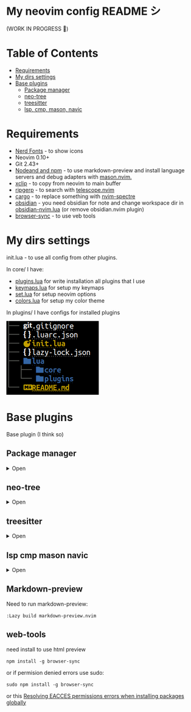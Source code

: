 # My neovim config README シ 

(WORK IN PROGRESS 👀)

# Table of Contents

- [Requirements](#Requirements)
- [My dirs settings](#My-dirs-settings)
- [Base plugins](#Base-plugins)
    - [Package manager](#Package-manager)
    - [neo-tree](#neo-tree)
    - [treesitter](#treesitter)
    - [lsp, cmp, mason, navic](#lsp-cmp-mason-navic)

# Requirements

- [Nerd Fonts](https://www.nerdfonts.com/font-downloads) - to show icons
- Neovim 0.10+
- Git 2.43+
- [Nodeand and npm](https://timeweb.cloud/tutorials/nodejs/kak-ustanovit-node-js-v-ubuntu-22-04) - to use markdown-preview and install language servers and debug adapters with [mason.nvim.](https://github.com/williamboman/mason.nvim)
- [xclip](https://linuxconfig.org/how-to-use-xclip-on-linux) - to copy from neovim to main buffer
- [ripgerp](https://github.com/BurntSushi/ripgrep) - to search with [telescope.nvim](https://github.com/nvim-telescope/telescope.nvim)
- [cargo](https://github.com/rust-lang/cargo) - to replace something with [nvim-spectre](https://github.com/nvim-pack/nvim-spectre)
- [obsidian](https://help.obsidian.md/Getting+started/Download+and+install+Obsidian) - you need obsidian for note and change workspace dir in [obsidian-nvim.lua](https://github.com/aragami3070/nvim/blob/master/lua/plugins/obsidian-nvim.lua) (or remove obsidian.nvim plugin)
- [browser-sync](#web-tools) - to use veb tools

# My dirs settings

init.lua - to use all config from other plugins. 

In core/ I have:
- [plugins.lua](https://github.com/aragami3070/nvim/blob/master/lua/core/plugins.lua) for write installation all plugins that I use
- [keymaps.lua](https://github.com/aragami3070/nvim/blob/master/lua/core/keymaps.lua) for setup my keymaps
- [set.lua](https://github.com/aragami3070/nvim/blob/master/lua/core/set.lua) for setup neovim options
- [colors.lua](https://github.com/aragami3070/nvim/blob/master/lua/core/colors.lua) for setup my color theme

In plugins/ I have configs for installed plugins

<img src="forREADME/image/dirsSettings.png"/>

# Base plugins

Base plugin (I think so)

## Package manager

<details>
  <summary>Open</summary>

<strong>lua/core/plugins.lua:</strong>

```Lua
-- Bootstrap lazy.nvim
local lazypath = vim.fn.stdpath("data") .. "/lazy/lazy.nvim"
if not (vim.uv or vim.loop).fs_stat(lazypath) then
  local lazyrepo = "https://github.com/folke/lazy.nvim.git"
  local out = vim.fn.system({ "git", "clone", "--filter=blob:none", "--branch=stable", lazyrepo, lazypath })
  if vim.v.shell_error ~= 0 then
    vim.api.nvim_echo({
      { "Failed to clone lazy.nvim:\n", "ErrorMsg" },
      { out, "WarningMsg" },
      { "\nPress any key to exit..." },
    }, true, {})
    vim.fn.getchar()
    os.exit(1)
  end
end
vim.opt.rtp:prepend(lazypath)

-- Make sure to setup `mapleader` and `maplocalleader` before
-- loading lazy.nvim so that mappings are correct.
-- This is also a good place to setup other settings (vim.opt)
vim.g.mapleader = " "
vim.g.maplocalleader = "\\"

-- Setup lazy.nvim
require("lazy").setup({
    spec = {
        -- installation your plugins
    },
    checker = { enabled = true },
})
```

<strong>init.lua</strong>

```Lua
require('core.plugins')
```

</details>

## neo-tree

<details>
  <summary>Open</summary>

<strong>lua/core/plugins.lua:</strong>

```Lua
    -- File explorer
    {
        "nvim-neo-tree/neo-tree.nvim",
        branch = "v3.x",
        dependencies = {
            "nvim-lua/plenary.nvim",
            "nvim-tree/nvim-web-devicons", -- not strictly required, but recommended
            "MunifTanjim/nui.nvim",-- "3rd/image.nvim", -- Optional image support in preview window: See `# Preview Mode` for more information
        }
    }
```

<strong>lua/plugins/neo-tree.lua</strong>

```Lua
vim.fn.sign_define("DiagnosticSignError",
{text = " ", texthl = "DiagnosticSignError"})
vim.fn.sign_define("DiagnosticSignWarn",
{text = " ", texthl = "DiagnosticSignWarn"})
vim.fn.sign_define("DiagnosticSignInfo",
{text = " ", texthl = "DiagnosticSignInfo"})
vim.fn.sign_define("DiagnosticSignHint",
{text = "󰌵", texthl = "DiagnosticSignHint"})

require("neo-tree").setup({
    position = "right",
    filesystem = {
        filtered_items = {
            visible = true, -- This is what you want: If you set this to `true`, all "hide" just mean "dimmed out"
            hide_dotfiles = false,
            hide_gitignored = true,
        },
    }
})
```

<strong>init.lua</strong>

```Lua
require('plugins.neo-tree')
```

<strong>lua/core/keymaps.lua</strong>

```lua
-- NOTE: Added neo-tree short cut
vim.keymap.set("n", "<space>f", ":Neotree right<CR>", {desc = "Open Neotree Window"})
vim.keymap.set("n", "<space>r", ":Neotree close<CR>", {desc = "Close Neotree Window"})
vim.keymap.set("n", "<space>gs", ":Neotree git_status<CR>", {desc = "Open Neotree git_status Window"})
```

|    Vim Mode    |         Keymaps        |Description                                         |
| :------------: | :--------------------: | :------------------------------------------------: |
|     Normal     | '\<space>' + 'f'       | Open Neotree Window                                |
|     Normal     | '\<space>' + 'r'       | Close Neotree Window                               |
|     Normal     | '\<space>' + 'g' + 's' | Open Neotree git status Window                     |

</details>

## treesitter

<details>
  <summary>Open</summary>

<strong>lua/core/plugins.lua</strong>

```lua
    -- Syntax highlighting
    {
        'nvim-treesitter/nvim-treesitter',
        build = ':TSUpdate'
    },

```

<strong>lua/plugins/treesitter.lua</strong>

```lua
require "nvim-treesitter.configs".setup {
    ensure_installed = {
        'cpp', 'c_sharp', 'kotlin',
        'svelte', 'lua', 'python',
        "markdown", "typst", "asm",
        "html", "css", "javascript",
        "typescript", "dockerfile",
        "bash", "json5", "cmake",
        "bibtex",},--, 'latex' },
    sync_install = false,
    highlight = {
        enable = true,
        -- HACK: latex work
        -- disable = { "latex", "markdown", "cls" },
        additional_vim_regex_highlighting = { "latex", "markdown", "cls" }
    },
    indent = { enable = true },
    auto_install = true,
    -- HACK: latex work
    ignore_install = { "latex"}, -- List of parsers to ignore installing
}
```

<strong>init.lua</strong>

```lua
require('plugins.treesitter')
```
</details>

## lsp cmp mason navic

<details>
  <summary>Open</summary>

These plugins are too interconnected to be divided into different sections

<strong>lua/core/plugins.lua</strong>

```lua
    -- LSP Package Manager
    {
         "williamboman/mason.nvim",
         Build = ":MasonUpdate",
    },

    {
        "williamboman/mason-lspconfig.nvim"
    },

    -- Native LSP configuration
    {
        'neovim/nvim-lspconfig',
    },

    -- Completion
    {
        'hrsh7th/nvim-cmp',
        'hrsh7th/vim-vsnip',
        'hrsh7th/vim-vsnip-integ',
        'hrsh7th/cmp-vsnip',
        'hrsh7th/cmp-nvim-lsp',
        'hrsh7th/cmp-buffer',
        'hrsh7th/cmp-path',
        'hrsh7th/cmp-cmdline'
    },

    -- Non-LSP actions and more
    {
        'nvimtools/none-ls.nvim',
    },

    -- LSP: Snippets
    {
        'L3MON4D3/LuaSnip',
        'saadparwaiz1/cmp_luasnip',
    },

    -- LSP signature pop-up
    {'ray-x/lsp_signature.nvim'},

    -- nvim-navic line 
    {
        "SmiteshP/nvim-navic",
        dependencies = "neovim/nvim-lspconfig"
    },

    -- barbecue (extended nvim-navic)
    {
        "utilyre/barbecue.nvim",
        name = "barbecue",
        version = "*",
        dependencies = {
            "SmiteshP/nvim-navic",
            "nvim-tree/nvim-web-devicons", -- optional dependency
        },
        opts = {
        }
    },

```
<strong>lua/plugins/mason.lua</strong>
```lua
require("mason").setup()

require("mason-lspconfig").setup {
    ensure_installed = { "lua_ls", "omnisharp", "clangd", "texlab", "neocmake", "markdown_oxide", "ts_ls", "cssls", "html", "asm_lsp", "tinymist" },
}

```
<strong>lua/plugins/nvim-navic.lua</strong>

```lua
local navic = require('nvim-navic')

navic.setup {
    icons = {
        File = ' ',
        Module = ' ',
        Namespace = ' ',
        Package = ' ',
        Class = ' ',
        Method = ' ',
        Property = ' ',
        Field = ' ',
        Constructor = ' ',
        Enum = ' ',
        Interface = ' ',
        Function = ' ',
        Variable = ' ',
        Constant = ' ',
        String = ' ',
        Number = ' ',
        Boolean = ' ',
        Array = ' ',
        Object = ' ',
        Key = "󰌋 ",
        Null = '󰟢 ',
        EnumMember = ' ',
        Struct = ' ',
        Event = ' ',
        Operator = ' ',
        TypeParameter = ' '
    },
    lsp = {
        auto_attach = false,
        preference = nil,
    },
    highlight = true,
    separator = " > ",
    depth_limit = 0,
    depth_limit_indicator = "..",
    safe_output = true,
    lazy_update_context = false,
    click = false,
    format_text = function(text)
        return text
    end,
}
navic.setup {
}

```

<strong>lua/plugins/lsp.lua</strong>

```lua
  local pid = vim.fn.getpid()

  local navic = require("nvim-navic")
  local capabilities = require('cmp_nvim_lsp').default_capabilities()
  -- Replace <YOUR_LSP_SERVER> with each lsp server you've enabled.
  require('lspconfig')['clangd'].setup {
    capabilities = capabilities,
    on_attach = function(client, bufnr)
        navic.attach(client, bufnr)
    end
  }

  require('lspconfig')['omnisharp'].setup {
    capabilities = capabilities,
    cmd = { "/home/aragami3070/.local/share/nvim/mason/bin/omnisharp", "--languageserver" , "--hostPID", tostring(pid)},
    on_attach = function(client, bufnr)
        navic.attach(client, bufnr)
    end
  }

  require('lspconfig')['texlab'].setup {
    capabilities = capabilities,
    on_attach = function(client, bufnr)
        navic.attach(client, bufnr)
    end
  }

  require('lspconfig')['neocmake'].setup {
    capabilities = capabilities,
    on_attach = function(client, bufnr)
        navic.attach(client, bufnr)
    end
  }

  require('lspconfig')['markdown_oxide'].setup {
    capabilities = capabilities,
    on_attach = function(client, bufnr)
        navic.attach(client, bufnr)
    end
  }

  require('lspconfig')['lua_ls'].setup {
    capabilities = capabilities,
    on_attach = function(client, bufnr)
        navic.attach(client, bufnr)
    end
  }

  -- js/typescript
  require('lspconfig')['ts_ls'].setup {
    capabilities = capabilities,
    on_attach = function(client, bufnr)
        navic.attach(client, bufnr)
    end
  }

  require('lspconfig')['cssls'].setup {
    capabilities = capabilities,
    on_attach = function(client, bufnr)
        navic.attach(client, bufnr)
    end
  }

  require('lspconfig')['html'].setup {
    capabilities = capabilities,
    on_attach = function(client, bufnr)
        navic.attach(client, bufnr)
    end
  }

  require('lspconfig')['asm_lsp'].setup {
    capabilities = capabilities,
    on_attach = function(client, bufnr)
        navic.attach(client, bufnr)
    end
  }

  require('lspconfig')['tinymist'].setup {
    on_init = function(client, initialization_result)
    if client.server_capabilities then
      client.server_capabilities.documentFormattingProvider = false
      client.server_capabilities.semanticTokensProvider = false  -- turn off semantic tokens
    end
  end,
    capabilities = capabilities,
    on_attach = function(client, bufnr)
        navic.attach(client, bufnr)
    end,
    handlers = nil,
  }
```

```lua
local cmp = require'cmp'
  cmp.setup({
    snippet = {
      -- REQUIRED - you must specify a snippet engine
      expand = function(args)
        vim.fn["vsnip#anonymous"](args.body) -- For `vsnip` users.
        -- require('luasnip').lsp_expand(args.body) -- For `luasnip` users.
        -- require('snippy').expand_snippet(args.body) -- For `snippy` users.
        -- vim.fn["UltiSnips#Anon"](args.body) -- For `ultisnips` users.
        -- vim.snippet.expand(args.body) -- For native neovim snippets (Neovim v0.10+)
      end,
    },
    window = {
      completion = cmp.config.window.bordered(),
      documentation = cmp.config.window.bordered(),
    },
    mapping = cmp.mapping.preset.insert({
      ['<C-b>'] = cmp.mapping.scroll_docs(-4),
      ['<C-f>'] = cmp.mapping.scroll_docs(4),
      ['<C-Space>'] = cmp.mapping.complete(),
      ['<C-e>'] = cmp.mapping.abort(),
      ['<CR>'] = cmp.mapping.confirm({ select = true }), -- Accept currently selected item. Set `select` to `false` to only confirm explicitly selected items.
      ['<Tab>'] = cmp.mapping(function(fallback)
        if cmp.visible() then
            cmp.select_next_item()
        else
            fallback()
        end
      end, {"i","s"}),
     ['<S-Tab>'] = cmp.mapping(function(fallback)
        if cmp.visible() then
            cmp.select_prev_item()
        else
            fallback()
        end
      end, {"i","s"}),
    }),
    sources = cmp.config.sources({
      { name = 'nvim_lsp' },
      { name = 'vsnip' }, -- For vsnip users.
      { name = 'luasnip' }, -- For luasnip users.
      { name = 'nvim-cmp'},
      -- { name = 'ultisnips' }, -- For ultisnips users.
      -- { name = 'snippy' }, -- For snippy users.
    }, {
      { name = 'buffer' },
    })
  })

  -- To use git you need to install the plugin petertriho/cmp-git and uncomment lines below
  -- Set configuration for specific filetype.
  --[[ cmp.setup.filetype('gitcommit', {
    sources = cmp.config.sources({
      { name = 'git' },
    }, {
      { name = 'buffer' },
    })
 })
 require("cmp_git").setup() ]]-- 

  -- Use buffer source for `/` and `?` (if you enabled `native_menu`, this won't work anymore).
  cmp.setup.cmdline({ '/', '?' }, {
    mapping = cmp.mapping.preset.cmdline(),
    sources = {
      { name = 'buffer' }
    }
  })

  -- Use cmdline & path source for ':' (if you enabled `native_menu`, this won't work anymore).
  cmp.setup.cmdline(':', {
    mapping = cmp.mapping.preset.cmdline(),
    sources = cmp.config.sources({
      { name = 'path' }
    }, {
      { name = 'cmdline' }
    }),
    matching = { disallow_symbol_nonprefix_matching = false }
  })

```
<strong>init.lua</strong>

```lua
-- Added lsp plugin 
require('plugins.lsp')
-- Added plugin that auto downloading language server (code language)
require('plugins.mason')
-- Added plugin that auto compliting
require('plugins.cmp')
-- Added navic
require('plugins.nvim-navic')
```
</details>

## Markdown-preview
Need to run markdown-preview:

```
:Lazy build markdown-preview.nvim
```

## web-tools

need install to use html preview

```
npm install -g browser-sync
```

or if permision denied errors use sudo:

```
sudo npm install -g browser-sync
```

or this [Resolving EACCES permissions errors when installing packages globally](https://docs.npmjs.com/resolving-eacces-permissions-errors-when-installing-packages-globally)



